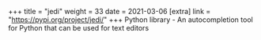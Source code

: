 +++
title = "jedi"
weight = 33
date = 2021-03-06
[extra]
link = "https://pypi.org/project/jedi/"
+++
Python library - An autocompletion tool for Python that can be used for text editors

